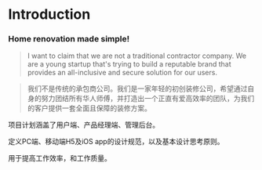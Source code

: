 # Introduction

### Home renovation made simple! <a id="4C83f"></a>

> I want to claim that we are not a traditional contractor company. We are a young startup that's trying to build a reputable brand that provides an all-inclusive and secure solution for our users.

> 我们不是传统的承包商公司。我们是一家年轻的初创装修公司，希望通过自身的努力团结所有华人师傅，并打造出一个正直有爱高效率的团队，为我们的客户提供一套全面且保障的装修方案。



项目计划涵盖了用户端、产品经理端、管理后台。

定义PC端、移动端H5及iOS app的设计规范，以及基本设计思考原则。

用于提高工作效率，和工作质量。


